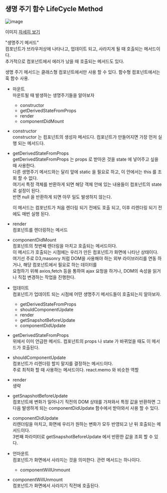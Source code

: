 ## 생명 주기 함수 LifeCycle Method  

![image](https://user-images.githubusercontent.com/97012561/211728605-9e34bbea-a0e5-4d8b-8d29-80a8a0874ce5.png)

이미지 [자세히 보기](https://projects.wojtekmaj.pl/react-lifecycle-methods-diagram/)  

"생명주기 메서드"    
컴포넌트가 브라우저상에 나타나고, 업데이트 되고, 사라지게 될 때 호출되는 메서드이다.  
추가적으로 컴포넌트에서 에러가 났을 때 호출되는 메서드도 있다.  

생명 주기 메서드는 클래스형 컴포넌트에서만 사용 할 수 있다. 함수형 컴포넌트에서는 훅 함수 사용.  

* 마운트   
  마운트될 때 발생하는 생명주기들을 알아보자  
  * constructor  
  * getDerivedStateFromProps  
  * render  
  * componentDidMount     

*  constructor      
   constructor 는 컴포넌트의 생성자 메서드다. 컴포넌트가 만들어지면 가장 먼저 실행 되는 메서드다.      
   

* getDerivedStateFromProps     
  getDerivedStateFromProps 는 props 로 받아온 것을 state 에 넣어주고 싶을 때 사용한다.     
  다른 생명주기 메서드와는 달리 앞에 static 을 필요로 하고, 이 안에서는 this 를 조회 할 수 없다.    
  여기서 특정 객체를 반환하게 되면 해당 객체 안에 있는 내용들이 컴포넌트의 state 로 설정이 된다.    
  반면 null 을 반환하게 되면 아무 일도 발생하지 않는다.    
  
  이 메서드는 컴포넌트가 처음 렌더링 되기 전에도 호출 되고, 이후 리렌더링 되기 전에도 매번 실행 된다.      
  
* render  
  컴포넌트를 렌더링하는 메서드  
  
* componentDidMount   
  컴포넌트의 첫번째 렌더링을 마치고 호출되는 메서드이다.  
  이 메서드가 호출되는 시점에는 우리가 만든 컴포넌트가 화면에 나타난 상태이다.  
  여기선 주로 D3,masonry 처럼 DOM을 사용해야 하는 외부 라이브러리를 연동 하거나, 해당 컴포넌트에서 필요로 하는 데이터를   
  요청하기 위해 axios,fetch 등을 통하여 ajax 요청을 하거나, DOM의 속성을 읽거나 직접 변경하는 작업을 진행한다.   
  
* 업데이트  
  컴포넌트가 업데이트 되는 시점에 어떤 생명주기 메서드들이 호출되는지 알아보자.  
  * getDerivedStateFromProps    
  * shouldComponentUpdate    
  * render    
  * getSnapshotBeforeUpdate    
  * componentDidUpdate   

* getDerivedStateFromProps   
  위에서 이미 언급한 메서드. 컴포넌트의 props 나 state 가 바뀌었을 때도 이 메서드가 호출된다.  
  
* shouldComponentUpdate  
  컴포넌트가 리렌더링 할지 말지를 결정하는 메서드이다.  
  주로 최적화 할 때 사용하는 메서드이다. react.memo 와 비슷한 역할  
  
* render  
  생략  
  
*  getSnapshotBeforeUpdate    
   컴포넌트에 변화가 일어나기 직전의 DOM 상태를 가져와서 특정 값을 반환하면 그 다음 발생하게 되는 componentDidUpdate 함수에서 받아와서 사용 할 수 있다.  
   
* componentDidUpdate  
  리렌더링을 마치고, 화면에 우리가 원하는 변화가 모두 반영되고 난 뒤 호출되는 메서드이다.  
  3번째 파라미터로 getSnapshotBeforeUpdate 에서 반환한 값을 조회 할 수 있다.   
  
* 언마운트  
  컴포넌트가 화면에서 사라지는 것을 의미한다. 관련 메서드는 하나이다.     
  * componentWillUnmount   
 
* componentWillUnmount  
  컴포넌트가 화면에서 사라지기 직전에 호출된다. 
